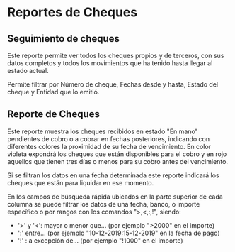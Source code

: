 # Reportes de Cheques

## Seguimiento de cheques

Este reporte permite ver todos los cheques propios y de terceros, con sus datos completos y todos los movimientos que ha tenido hasta llegar al estado actual.

Permite filtrar por Número de cheque, Fechas desde y hasta, Estado del cheque y Entidad que lo emitió.

## Reporte de Cheques

Este reporte muestra los cheques recibidos en estado "En mano" pendientes de cobro o a cobrar en fechas posteriores, indicando con diferentes colores la proximidad de su fecha de vencimiento. En color violeta expondrá los cheques que están disponibles para el cobro y en rojo aquellos que tienen tres días o menos para su cobro antes del vencimiento.

Si se filtran los datos en una fecha determinada este reporte indicará los cheques que están para liquidar en ese momento.
 
En los campos de búsqueda rápida ubicados en la parte superior de cada columna se puede filtrar los datos de una fecha, banco, o importe específico o por rangos con los comandos ">,<,:,!", siendo: 

- '>' y '<': mayor o menor que... (por ejemplo ">2000" en el importe)
- ':' entre... (por ejemplo "10-12-2019:15-12-2019" en la fecha de pago)
- '!' : a excepción de... (por ejemplo "!1000" en el importe)



